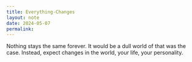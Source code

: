 ```yaml
---
title: Everything-Changes
layout: note
date: 2024-05-07
permalink:
---
```


Nothing stays the same forever. It would be a dull world of that was the case. Instead, expect changes in the world, your life, your personality.


